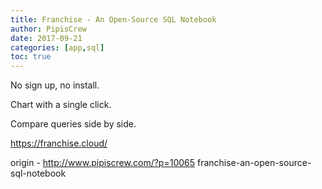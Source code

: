```yaml
---
title: Franchise - An Open-Source SQL Notebook
author: PipisCrew
date: 2017-09-21
categories: [app,sql]
toc: true
---
```


No sign up, no install.

Chart with a single click.

Compare queries side by side.

https://franchise.cloud/

origin - http://www.pipiscrew.com/?p=10065 franchise-an-open-source-sql-notebook